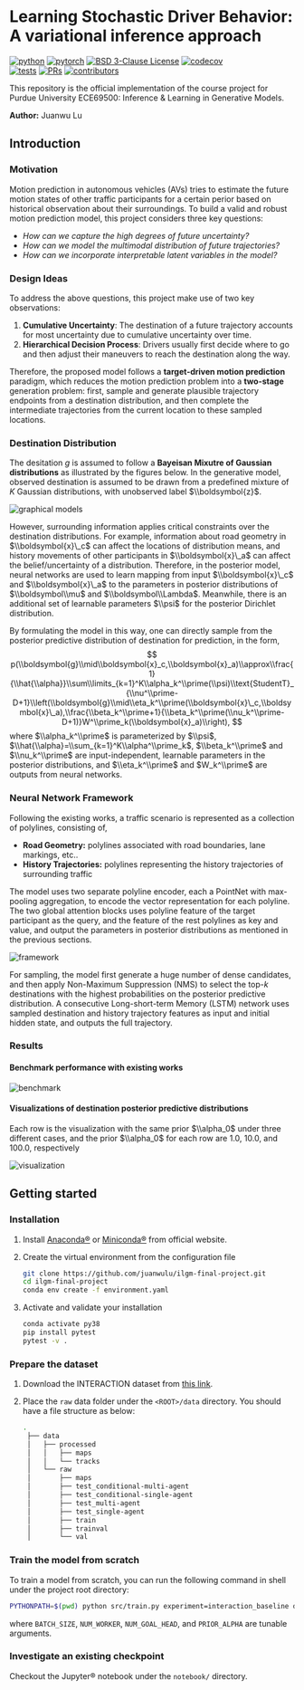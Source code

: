 # Learning Stochastic Driver Behavior: A variational inference approach

[![python](https://img.shields.io/badge/-Python_3.8-306998?logo=python&logoColor=white)](https://www.python.org/downloads/)
[![pytorch](https://img.shields.io/badge/PyTorch_2.0%2B-ee4c2c?logo=pytorch&logoColor=white)](https://pytorch.org/get-started/locally/)
[![BSD 3-Clause License](https://img.shields.io/badge/license-BSD_3--clause-bc9b6a.svg)](https://github.com/ChocolateDave/g-neva/blob/master/LICENSE)
[![codecov](https://codecov.io/gh/ChocolateDave/ilgm-final-project/branch/master/graph/badge.svg)](https://app.codecov.io/gh/juanwulu/ilgm-final-project/) \
[![tests](https://github.com/juanwulu/ilgm-final-project/actions/workflows/test.yaml/badge.svg)](https://github.com/juanwulu/ilgm-final-project/actions/workflows/test.yaml)
[![PRs](https://img.shields.io/badge/PRs-welcome-darkgreen.svg)](https://github.com/juanwulu/ilgm-project/pulls)
[![contributors](https://img.shields.io/github/contributors/juanwulu/ilgm-final-project.svg)](https://github.com/juanwulu/ilgm-final-project/graphs/contributors)

This repository is the official implementation of the course project for Purdue University ECE69500: Inference & Learning in Generative Models.

**Author:** Juanwu Lu

## Introduction

### Motivation

Motion prediction in autonomous vehicles (AVs) tries to estimate the future motion states of other traffic participants for a certain perior based on historical observation about their surroundings. To build a valid and robust motion prediction model, this project considers three key questions:

- _How can we capture the high degrees of future uncertainty?_
- _How can we model the multimodal distribution of future trajectories?_
- _How can we incorporate interpretable latent variables in the model?_

### Design Ideas

To address the above questions, this project make use of two key observations:

1. **Cumulative Uncertainty**: The destination of a future trajectory accounts for most uncertainty due to cumulative uncertainty over time.
2. **Hierarchical Decision Process**: Drivers usually first decide where to go and then adjust their maneuvers to reach the destination along the way.

Therefore, the proposed model follows a **target-driven motion prediction** paradigm, which reduces the motion prediction problem into a **two-stage** generation problem: first, sample and generate plausible trajectory endpoints from a destination distribution, and then complete the intermediate trajectories from the current location to these sampled locations.

### Destination Distribution

The desitation $g$ is assumed to follow a **Bayeisan Mixutre of Gaussian distributions** as illustrated by the figures below. In the generative model, observed destination is assumed to be drawn from a predefined mixture of $K$ Gaussian distributions, with unobserved label $\\boldsymbol{z}$.

![graphical models](docs/graphical_models.png)

However, surrounding information applies critical constraints over the destination distributions. For example, information about road geometry in $\\boldsymbol{x}\_c$ can affect the locations of distribution means, and history movements of other participants in $\\boldsymbol{x}\_a$ can affect the belief/uncertainty of a distribution. Therefore, in the posterior model, neural networks are used to learn mapping from input $\\boldsymbol{x}\_c$ and $\\boldsymbol{x}\_a$ to the parameters in posterior distributions of $\\boldsymbol\\mu$ and $\\boldsymbol\\Lambda$. Meanwhile, there is an additional set of learnable parameters $\\psi$ for the posterior Dirichlet distribution.

By formulating the model in this way, one can directly sample from the posterior predictive distribution of destination for prediction, in the form,
$$
p(\\boldsymbol{g}\\mid\\boldsymbol{x}_c,\\boldsymbol{x}_a)\\approx\\frac{1}{\\hat{\\alpha}}\\sum\\limits_{k=1}^K\\alpha_k^\\prime(\\psi)\\text{StudentT}_{\\nu^\\prime-D+1}\\left(\\boldsymbol{g}\\mid\\eta_k^\\prime(\\boldsymbol{x}\_c,\\boldsymbol{x}\_a),\\frac{\\beta_k^\\prime+1}{\\beta_k^\\prime(\\nu_k^\\prime-D+1)}W^\\prime_k(\\boldsymbol{x}_a)\\right),
$$
where $\\alpha_k^\\prime$ is parameterized by $\\psi$, $\\hat{\\alpha}=\\sum_{k=1}^K\\alpha^\\prime_k$, $\\beta_k^\\prime$ and $\\nu_k^\\prime$ are input-independent, learnable parameters in the posterior distributions, and $\\eta_k^\\prime$ and $W_k^\\prime$ are outputs from neural networks.

### Neural Network Framework

Following the existing works, a traffic scenario is represented as a collection of polylines, consisting of,

- **Road Geometry:** polylines associated with road boundaries, lane markings, etc..
- **History Trajectories:** polylines representing the history trajectories of surrounding traffic

The model uses two separate polyline encoder, each a PointNet with max-pooling aggregation, to encode the vector representation for each polyline. The two global attention blocks uses polyline feature of the target participant as the query, and the feature of the rest polylines as key and value, and output the parameters in posterior distributions as mentioned in the previous sections.

![framework](docs/framework.png)

For sampling, the model first generate a huge number of dense candidates, and then apply Non-Maximum Suppression (NMS) to select the top-$k$ destinations with the highest probabilities on the posterior predictive distribution. A consecutive Long-short-term Memory (LSTM) network uses sampled destination and history trajectory features as input and initial hidden state, and outputs the full trajectory.

### Results

#### Benchmark performance with existing works

![benchmark](docs/benchmark.png)

#### Visualizations of destination posterior predictive distributions

Each row is the visualization with the same prior $\\alpha_0$ under three different cases, and the prior $\\alpha_0$ for each row are $1.0$, $10.0$, and $100.0$, respectively

![visualization](docs/visualization.png)

## Getting started

### Installation

1. Install [Anaconda&reg;](https://docs.anaconda.com/free/anaconda/install/index.htmlhttps://www.anaconda.com/) or [Miniconda&reg;](https://docs.anaconda.com/free/miniconda/miniconda-install/) from official website.
2. Create the virtual environment from the configuration file

    ```bash
    git clone https://github.com/juanwulu/ilgm-final-project.git
    cd ilgm-final-project
    conda env create -f environment.yaml
    ```

3. Activate and validate your installation

    ```bash
    conda activate py38
    pip install pytest
    pytest -v .
    ```

### Prepare the dataset

1. Download the INTERACTION dataset from [this link](https://purdue0-my.sharepoint.com/:f:/g/personal/juanwu_purdue_edu/EkByUH2OW4NItM0m3IFxPmMBKKM5q7lZUgT9LfXh1h1PJw?e=qhlnKl).
2. Place the `raw` data folder under the `<ROOT>/data` directory. You should have a file structure as below:

   ```bash
   .
    ├── data
    │   ├── processed
    │   │   ├── maps
    │   │   └── tracks
    │   └── raw
    │       ├── maps
    │       ├── test_conditional-multi-agent
    │       ├── test_conditional-single-agent
    │       ├── test_multi-agent
    │       ├── test_single-agent
    │       ├── train
    │       ├── trainval
    │       └── val
   ```

### Train the model from scratch

To train a model from scratch, you can run the following command in shell under the project root directory:

```bash
PYTHONPATH=$(pwd) python src/train.py experiment=interaction_baseline data.root=$(pwd)/data/ data.challenge_type=single-agent data.batch_size=${BATCH_SIZE} data.num_workers=${NUM_WORKER} model.network_kwargs.num_goal_heads=${NUM_GOAL_HEAD} model.network_kwargs.alpha=${PRIOR_ALPHA}  trainer=gpu
```

where `BATCH_SIZE`, `NUM_WORKER`, `NUM_GOAL_HEAD`, and `PRIOR_ALPHA` are tunable arguments.

### Investigate an existing checkpoint

Checkout the Jupyter&reg; notebook under the `notebook/` directory.
